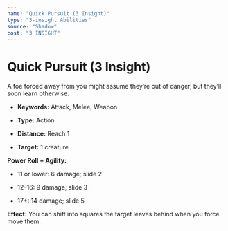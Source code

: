```yaml
---
name: "Quick Pursuit (3 Insight)"
type: "3-insight Abilities"
source: "Shadow"
cost: "3 INSIGHT"
---
```


# Quick Pursuit (3 Insight)

A foe forced away from you might assume they’re out of danger, but they’ll soon learn otherwise.


- **Keywords:** Attack, Melee, Weapon

- **Type:** Action

- **Distance:** Reach 1

- **Target:** 1 creature

**Power Roll + Agility:**


- 11 or lower: 6 damage; slide 2

- 12–16: 9 damage; slide 3

- 17+: 14 damage; slide 5

**Effect:** You can shift into squares the target leaves behind when you force move them.
